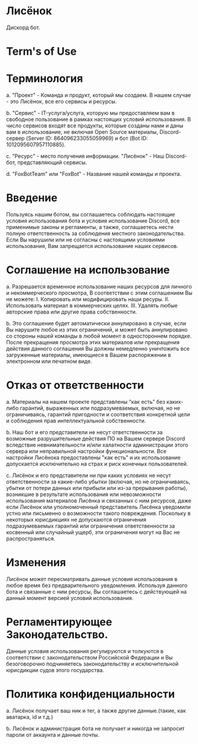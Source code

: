 # Лисёнок
Дискорд бот.
# Term's of Use

# Терминология
a. "Проект" - Команда и продукт, который мы создаем. В нашем случае - это Лисёнок, все его сервисы и ресурсы.

b. "Сервис" - IT-услуга/услуга, которую мы предоставляем вам в свободное пользование в рамках настоящих условий использования. В число сервисов входят все продукты, которые созданы нами и даны вам в использование, не включая Open Source материалы, Discord-сервер (Server ID: 864096233055059969) и бот (Bot ID: 1012095607957110885).

c. "Ресурс" - место получения информации.
"Лисёнок" - Наш Discord-бот, представляющий сервисы.

d. "FoxBotTeam" или "FoxBot" - Название нашей команды и проекта.

# Введение
Пользуясь нашим ботом, вы соглашаетесь соблюдать настоящие условия использования бота и условия использование Discord, все применимые законы и регламенты, а также, соглашаетесь нести полную ответственность за соблюдения местного законодательства. Если Вы нарушили или не согласны с настоящими условиями использования, Вам запрещается использование наших сервисов.

# Соглашение на использование 
a. Разрешается временное использование наших ресурсов для личного и некоммерческого просмотра, В соответствии с этим соглашением Вы не можете:
    I. Копировать или модифицировать наши ресуры.
    II. Использовать материал в коммерческих целях.
    III. Удалять любые авторские права или другие права собственности.

b. Это соглашение будет автоматически аннулировано в случае, если Вы нарушите любое из этих ограничений, и может быть аннулировано со стороны нашей команды в любой момент в одностороннем порядке. После прекращения просмотра этих материалов или прекращения действия данного соглашения Вы должны немедленно уничтожить все загруженные материалы, имеющиеся в Вашем распоряжении в электронном или печатном виде.
  
# Отказ от ответственности
a. Материалы на нашем проекте представлены “как есть” без каких-либо гарантий, выраженных или подразумеваемых, включая, но не ограничиваясь, гарантий пригодности и соответствия конкретной цели и соблюдения прав интеллектуальной собственности.

b. Наш бот и его представители не несут ответственности за возможные разрушительные действия ПО на Вашем сервере Discord вследствие невнимательности и/или халатности администрации этого сервера или неправильной настройки функциональности. Все настройки Лисёнока предоставлены "как есть" и их использование допускается исключительно на страх и риск конечных пользователей.

c. Лисёнок и его представители ни при каких условиях не несут ответственности за какие-либо убытки (включая, но не ограничиваясь, убытки от потери данных или прибыли или из-за прерывания работы), возникшие в результате использования или невозможности использования материалов Лисёнка и связанных с ним ресурсов, даже если Лисёнок или уполномоченный представитель Лисёнка уведомили устно или письменно о возможности такого повреждения. Поскольку в некоторых юрисдикциях не допускаются ограничения подразумеваемых гарантий или ограничения ответственности за косвенный или случайный ущерб, эти ограничения могут на Вас не распространяться.

# Изменения
Лисёнок может пересматривать данные условия использования в любое время без предварительного уведомления. Используя данного бота и связанные с ним ресурсы, Вы соглашаетесь с действующей на данный момент версией условий использования.

# Регламентирующее Законодательство.
Данные условия использования регулируются и толкуются в соответствии с законодательством Российской Федерации и Вы безоговорочно подчиняетесь законодательству и исключительной юрисдикции судов этого государства.

# Политика конфиденциальности
a. Лисёнок получает ваш ник и тег, а также другие данные.(такие, как аватарка, id и т.д.)

b. Лисёнок и администрация бота не получает и никогда не запросит пароли от аккаунта и данные почты.
